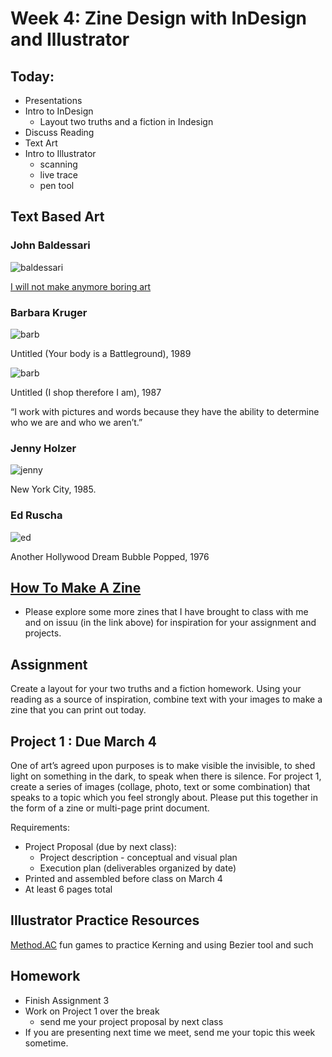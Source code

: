# Week 4: Zine Design with InDesign and Illustrator

## Today:
- Presentations
- Intro to InDesign
  - Layout two truths and a fiction in Indesign
- Discuss Reading
- Text Art
- Intro to Illustrator
  - scanning
  - live trace
  - pen tool

## Text Based Art

### John Baldessari

![baldessari](https://www.moma.org/media/W1siZiIsIjIxMTYwNyJdLFsicCIsImNvbnZlcnQiLCItcmVzaXplIDIwMDB4MjAwMFx1MDAzZSJdXQ.jpg?sha=4f5698d5ecf5c5c8)

[I will not make anymore boring art](https://www.youtube.com/watch?v=gO49s8WlUis)

### Barbara Kruger

![barb](http://mymodernmet.com/wp/wp-content/uploads/2017/06/barbara-kruger-body-battleground.jpg)

Untitled (Your body is a Battleground), 1989

![barb](https://mymodernmet.com/wp/wp-content/uploads/2017/06/barbara-kruger-text-artist.jpg)

Untitled (I shop therefore I am), 1987

“I work with pictures and words because they have the ability to determine who we are and who we aren’t.”

### Jenny Holzer

![jenny](https://mymodernmet.com/wp/wp-content/uploads/2017/06/jenny-holzer-protect-me-from-what-i-want.jpg)

New York City, 1985.

### Ed Ruscha

![ed](http://www.phaidon.com/resource/hollywooddreambubble.jpg)

Another Hollywood Dream Bubble Popped, 1976

## [How To Make A Zine](https://issuu.com/limurray7/docs/scan)

- Please explore some more zines that I have brought to class with me and on issuu (in the link above) for inspiration for your assignment and projects.

## Assignment

Create a layout for your two truths and a fiction homework. Using your reading as a source of inspiration, combine text with your images to make a zine that you can print out today.

## Project 1 : Due March 4

One of art’s agreed upon purposes is to make visible the invisible, to shed light on something in the dark, to speak when there is silence. For project 1, create a series of images (collage, photo, text or some combination) that speaks to a topic which you feel strongly about. Please put this together in the form of a zine or multi-page print document.

Requirements:
- Project Proposal (due by next class):
  - Project description - conceptual and visual plan
  - Execution plan (deliverables organized by date)
- Printed and assembled before class on March 4
- At least 6 pages total

## Illustrator Practice Resources

[Method.AC](https://method.ac/) fun games to practice Kerning and using Bezier tool and such

## Homework
- Finish Assignment 3
- Work on Project 1 over the break
  - send me your project proposal by next class
- If you are presenting next time we meet, send me your topic this week sometime.
